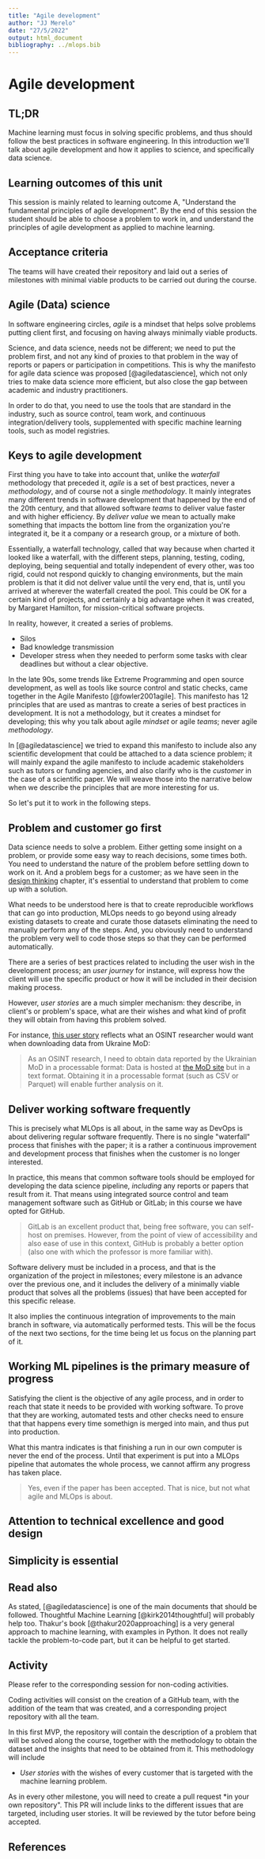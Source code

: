 ```yaml
---
title: "Agile development"
author: "JJ Merelo"
date: "27/5/2022"
output: html_document
bibliography: ../mlops.bib
---
```

# Agile development

## TL;DR

Machine learning must focus in solving specific problems, and thus should follow
the best practices in software engineering. In this introduction we'll talk
about agile development and how it applies to science, and specifically data
science.

## Learning outcomes of this unit

This session is mainly related to learning outcome A, "Understand the
fundamental principles of agile development". By the end of this session the
student should be able to choose a problem to work in, and understand the
principles of agile development as applied to machine learning.

## Acceptance criteria

The teams will have created their repository and laid out a series of
milestones with minimal viable products to be carried out during the course.

## Agile (Data) science

In software engineering circles, *agile* is a mindset that helps solve problems
putting client first, and focusing on having always minimally viable products.

Science, and data science, needs not be different; we need to put the problem first,
and not any kind of proxies to that problem in the way of reports or papers or
participation in competitions. This is why the manifesto for agile data science
was proposed [@agiledatascience], which not only tries to make data science more
efficient, but also close the gap between academic and industry practitioners.

In order to do that, you need to use the tools that are standard in the
industry, such as source control, team work, and continuous integration/delivery
tools, supplemented with specific machine learning tools, such as model
registries.

## Keys to agile development

First thing you have to take into account that, unlike the *waterfall*
methodology that preceded it, *agile* is a set of best practices, never a
*methodology*, and of course not a single *methodology*. It mainly integrates
many different trends in software development that happened by the end of the
20th century, and that allowed software *teams* to deliver value faster and with
higher efficiency. By *deliver value* we mean to actually make something that
impacts the bottom line from the organization you're integrated it, be it a
company or a research group, or a mixture of both.

Essentially, a waterfall technology, called that way because when charted it
looked like a waterfall, with the different steps, planning, testing, coding,
deploying, being sequential and totally independent of every other, was too
rigid, could not respond quickly to changing environments, but the main problem
is that it did not deliver value until the very end, that is, until you arrived
at wherever the waterfall created the pool. This could be OK for a certain kind
of projects, and certainly a big advantage when it was created, by Margaret
Hamilton, for mission-critical software projects.

In reality, however, it created a series of problems.

* Silos
* Bad knowledge transmission
* Developer stress when they needed to perform some tasks with clear
  deadlines but without a clear objective.

In the late 90s, some trends like Extreme Programming and open source
development, as well as tools like source control and static checks,
came together in the Agile Manifesto [@fowler2001agile]. This
manifesto has 12 principles that are used as mantras to create a
series of best practices in development. It is not a methodology, but
it creates a mindset for developing; this why you talk about agile
*mindset* or agile *teams*; never agile *methodology*.

In [@agiledatascience] we tried to expand this manifesto to include
also any scientific development that could be attached to a data
science problem; it will mainly expand the agile manifesto to include
academic stakeholders such as tutors or funding agencies, and also
clarify who is the *customer* in the case of a scientific paper. We
will weave those into the narrative below when we describe the
principles that are more interesting for us.

So let's put it to work in the following steps.

## Problem and customer go first

Data science needs to solve a problem. Either getting some insight on
a problem, or provide some easy way to reach decisions, some times
both. You need to understand the nature of the problem before settling
down to work on it. And a problem begs for a customer; as we have seen
in the [design thinking](01.Design-Thinking.md) chapter, it's
essential to understand that problem to come up with a solution.

What needs to be understood here is that to create reproducible
workflows that can go into production, MLOps needs to go beyond using
already existing datasets to create and curate those datasets
eliminating the need to manually perform any of the steps. And, you
obviously need to understand the problem very well to code those steps
so that they can be performed automatically.

There are a series of best practices related to including the user
wish in the development process; an *user journey* for instance, will
express how the client will use the specific product or how it will be
included in their decision making process.

However, *user stories* are a much simpler mechanism: they describe,
in client's or problem's space, what are their wishes and what kind of
profit they will obtain from having this problem solved.

For instance, [this user
story](https://github.com/JJ/raku-ukr-mod-data/issues/24) reflects
what an OSINT researcher would want when downloading data from Ukraine
MoD:

> As an OSINT research, I need to obtain data reported by the
> Ukrainian MoD in a processable format: Data is hosted at [the MoD
> site](https://www.mil.gov.ua/en/) but in a text format. Obtaining it
> in a processable format (such as CSV or Parquet) will enable further
> analysis on it.

## Deliver working software frequently

This is precisely what MLOps is all about, in the same way as DevOps
is about delivering regular software frequently. There is no single
"waterfall" process that finishes with the paper; it is a rather a
continuous improvement and development process that finishes when the
customer is no longer interested.

In practice, this means that common software tools should be employed
for developing the data science pipeline, *including* any reports or
papers that result from it. That means using integrated source control
and team management software such as GitHub or GitLab; in this course
we have opted for GitHub.

> GitLab is an excellent product that, being free software, you can
> self-host on premises. However, from the point of view of
> accessibility and also ease of use in this context, GitHub is
> probably a better option (also one with which the professor is more
> familiar with).

Software delivery must be included in a process, and that is the
organization of the project in milestones; every milestone is an
advance over the previous one, and it includes the delivery of a
minimally viable product that solves all the problems (issues)
that have been accepted for this specific release.

It also implies the continuous integration of improvements to the main
branch in software, via automatically performed tests. This will be
the focus of the next two sections, for the time being let us focus on
the planning part of it.

## Working ML pipelines is the primary measure of progress

Satisfying the client is the objective of any agile process, and in order to
reach that state it needs to be provided with working software. To prove that
they are working, automated tests and other checks need to ensure that that
happens every time somethign is merged into main, and thus put into production.

What this mantra indicates is that finishing a run in our own computer is never
the end of the process. Until that experiment is put into a MLOps pipeline that
automates the whole process, we cannot affirm any progress has taken place.

> Yes, even if the paper has been accepted. That is nice, but not what agile and
> MLOps is about.

## Attention to technical excellence and good design

## Simplicity is essential

## Read also

As stated, [@agiledatascience] is one of the main documents that should be
followed. Thoughtful Machine Learning [@kirk2014thoughtful] will probably help
too. Thakur's book [@thakur2020approaching] is a very general approach to
machine learning, with examples in Python. It does not really tackle the
problem-to-code part, but it can be helpful to get started.

## Activity

Please refer to the corresponding session for non-coding activities.

Coding activities will consist on the creation of a GitHub team, with the
addition of the team that was created, and a corresponding project repository
with all the team.

In this first MVP, the repository will contain the description of a problem that
will be solved along the course, together with the methodology to obtain the
dataset and the insights that need to be obtained from it. This
methodology will include

* *User stories* with the wishes of every customer that is targeted
  with the machine learning problem.

As in every other milestone, you will need to create a pull request *in your own
repository". This PR will include links to the different issues that
are targeted, including user stories. It will be reviewed by the tutor
before being accepted.

## References

